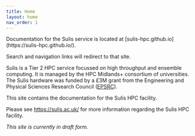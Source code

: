 ```yaml
---
title: Home
layout: home
nav_order: 1
---
```


<div class="sbplaceholder">
Documentation for the Sulis service is located at [sulis-hpc.github.io](https://sulis-hpc.github.io/).

Search and navigation links will redirect to that site.
</div>

Sulis is a Tier 2 HPC service focussed on high throughput and ensemble computing. It is managed by the HPC Midlands+ consortium of universities. The Sulis hardware was funded by a £3M grant from the Engineering and Physical Sciences Research Council ([EPSRC](https://epsrc.ukri.org/)).  

This site contains the documentation for the Sulis HPC facility. 

Please see https://sulis.ac.uk/ for more information regarding the Sulis HPC facility.


*This site is currently in draft form.*
